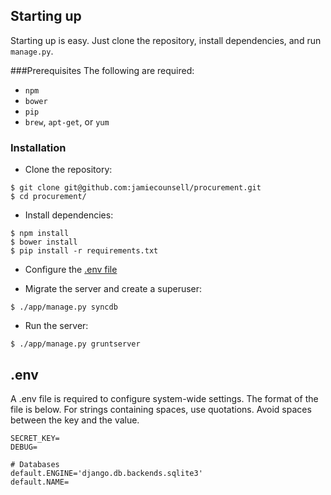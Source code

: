
## Starting up

Starting up is easy. Just clone the repository, install dependencies, and run `manage.py`.

###Prerequisites
The following are required:

* `npm`
* `bower`
* `pip`
* `brew`, `apt-get`, or `yum`

### Installation

* Clone the repository:

```
$ git clone git@github.com:jamiecounsell/procurement.git
$ cd procurement/
```

* Install dependencies:

```
$ npm install
$ bower install
$ pip install -r requirements.txt
```
* Configure the [.env file](#env)  

* Migrate the server and create a superuser:

```
$ ./app/manage.py syncdb
```

* Run the server:

```
$ ./app/manage.py gruntserver
```

## .env

A .env file is required to configure system-wide settings. The format of the file is below. For strings containing spaces, use quotations. Avoid spaces between the key and the value.

```
SECRET_KEY=
DEBUG=

# Databases
default.ENGINE='django.db.backends.sqlite3'
default.NAME=
```
